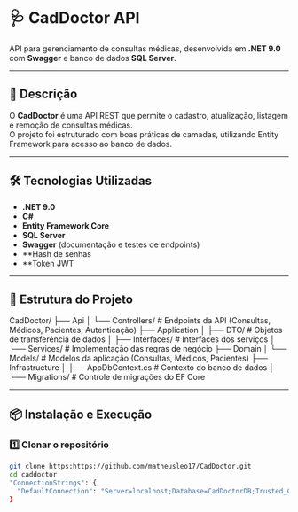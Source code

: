 # 🩺 CadDoctor API

API para gerenciamento de consultas médicas, desenvolvida em **.NET 9.0** com **Swagger** e banco de dados **SQL Server**.

---

## 📖 Descrição
O **CadDoctor** é uma API REST que permite o cadastro, atualização, listagem e remoção de consultas médicas.  
O projeto foi estruturado com boas práticas de camadas, utilizando Entity Framework para acesso ao banco de dados.

---

## 🛠 Tecnologias Utilizadas
- **.NET 9.0**
- **C#**
- **Entity Framework Core**
- **SQL Server**
- **Swagger** (documentação e testes de endpoints)
- **Hash de senhas
- **Token JWT

---

## 📂 Estrutura do Projeto
CadDoctor/
├── Api
│ └── Controllers/ # Endpoints da API (Consultas, Médicos, Pacientes, Autenticação)
├── Application
│ ├── DTO/ # Objetos de transferência de dados
│ ├── Interfaces/ # Interfaces dos serviços
│ └── Services/ # Implementação das regras de negócio
├── Domain
│ └── Models/ # Modelos da aplicação (Consultas, Médicos, Pacientes)
├── Infrastructure
│ ├── AppDbContext.cs # Contexto do banco de dados
│ └── Migrations/ # Controle de migrações do EF Core

---

## 📦 Instalação e Execução

### 1️⃣ Clonar o repositório
```bash
git clone https:https://github.com/matheusleo17/CadDoctor.git
cd caddoctor
"ConnectionStrings": {
  "DefaultConnection": "Server=localhost;Database=CadDoctorDB;Trusted_Connection=True;MultipleActiveResultSets=true"
}
